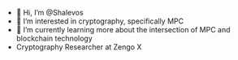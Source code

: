 - 👋 Hi, I’m @Shalevos
- 👀 I’m interested in cryptography, specifically MPC
- 🌱 I’m currently learning more about the intersection of MPC and blockchain technology
- Cryptography Researcher at Zengo X

<!---
Shalevos/Shalevos is a ✨ special ✨ repository because its `README.md` (this file) appears on your GitHub profile.
You can click the Preview link to take a look at your changes.
--->
